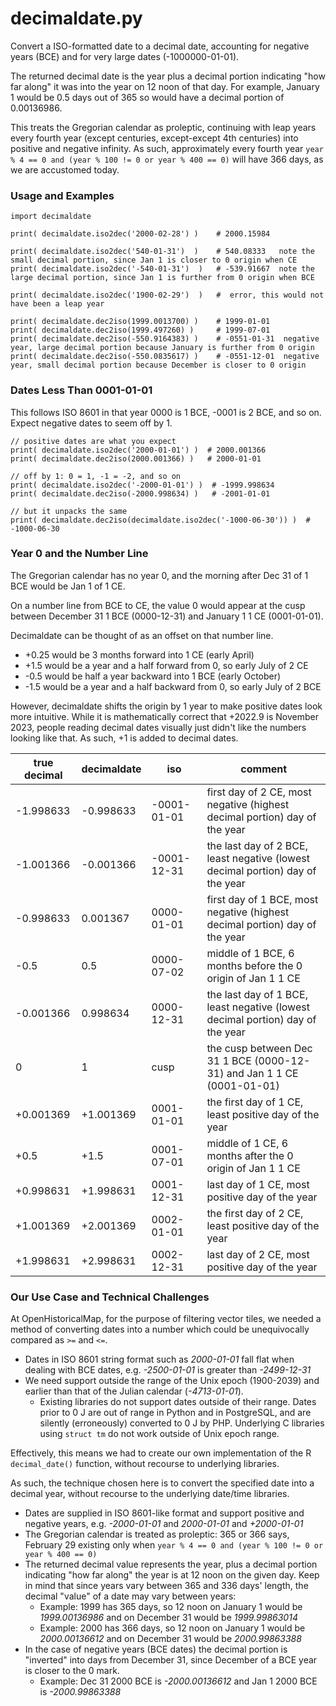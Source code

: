 # decimaldate.py

Convert a ISO-formatted date to a decimal date, accounting for negative years (BCE) and for very large dates (-1000000-01-01).

The returned decimal date is the year plus a decimal portion indicating "how far along" it was into the year on 12 noon of that day. For example, January 1 would be 0.5 days out of 365 so would have a decimal portion of 0.00136986.

This treats the Gregorian calendar as proleptic, continuing with leap years every fourth year (except centuries, except-except 4th centuries) into positive and negative infinity. As such, approximately every fourth year `year % 4 == 0 and (year % 100 != 0 or year % 400 == 0)` will have 366 days, as we are accustomed today.


### Usage and Examples

```
import decimaldate

print( decimaldate.iso2dec('2000-02-28') )    # 2000.15984

print( decimaldate.iso2dec('540-01-31')  )    # 540.08333   note the small decimal portion, since Jan 1 is closer to 0 origin when CE
print( decimaldate.iso2dec('-540-01-31')  )   # -539.91667  note the large decimal portion, since Jan 1 is further from 0 origin when BCE

print( decimaldate.iso2dec('1900-02-29')  )   #  error, this would not have been a leap year

print( decimaldate.dec2iso(1999.0013700) )    # 1999-01-01
print( decimaldate.dec2iso(1999.497260) )     # 1999-07-01
print( decimaldate.dec2iso(-550.9164383) )    # -0551-01-31  negative year, large decimal portion because January is further from 0 origin
print( decimaldate.dec2iso(-550.0835617) )    # -0551-12-01  negative year, small decimal portion because December is closer to 0 origin
```


### Dates Less Than 0001-01-01

This follows ISO 8601 in that year 0000 is 1 BCE, -0001 is 2 BCE, and so on. Expect negative dates to seem off by 1.

```
// positive dates are what you expect
print( decimaldate.iso2dec('2000-01-01') )  # 2000.001366
print( decimaldate.dec2iso(2000.001366) )   # 2000-01-01

// off by 1: 0 = 1, -1 = -2, and so on
print( decimaldate.iso2dec('-2000-01-01') )  # -1999.998634
print( decimaldate.dec2iso(-2000.998634) )   # -2001-01-01

// but it unpacks the same
print( decimaldate.dec2iso(decimaldate.iso2dec('-1000-06-30')) )  # -1000-06-30
```


### Year 0 and the Number Line

The Gregorian calendar has no year 0, and the morning after Dec 31 of 1 BCE would be Jan 1 of 1 CE.

On a number line from BCE to CE, the value 0 would appear at the cusp between December 31 1 BCE (0000-12-31) and January 1 1 CE (0001-01-01).

Decimaldate can be thought of as an offset on that number line.
- +0.25 would be 3 months forward into 1 CE (early April)
- +1.5 would be a year and a half forward from 0, so early July of 2 CE
- -0.5 would be half a year backward into 1 BCE (early October)
- -1.5 would be a year and a half backward from 0, so early July of 2 BCE

However, decimaldate shifts the origin by 1 year to make positive dates look more intuitive. While it is mathematically correct that +2022.9 is November 2023, people reading decimal dates visually just didn't like the numbers looking like that. As such, +1 is added to decimal dates.

| true decimal | decimaldate | iso | comment |
| --- | --- | --- | --- |
| -1.998633 | -0.998633 | -0001-01-01 | first day of 2 CE, most negative (highest decimal portion) day of the year |
| -1.001366 | -0.001366 | -0001-12-31 | the last day of 2 BCE, least negative (lowest decimal portion) day of the year |
| -0.998633 | 0.001367 | 0000-01-01 | first day of 1 BCE, most negative (highest decimal portion) day of the year |
| -0.5 | 0.5 | 0000-07-02 | middle of 1 BCE, 6 months before the 0 origin of Jan 1 1 CE |
| -0.001366 | 0.998634 | 0000-12-31 | the last day of 1 BCE, least negative (lowest decimal portion) day of the year |
| 0 | 1 | cusp | the cusp between Dec 31 1 BCE (0000-12-31) and Jan 1 1 CE (0001-01-01) |
| +0.001369 | +1.001369 | 0001-01-01 | the first day of 1 CE, least positive day of the year |
| +0.5 | +1.5 | 0001-07-01 | middle of 1 CE, 6 months after the 0 origin of Jan 1 1 CE |
| +0.998631 | +1.998631 | 0001-12-31 | last day of 1 CE, most positive day of the year |
| +1.001369 | +2.001369 | 0002-01-01 | the first day of 2 CE, least positive day of the year |
| +1.998631 | +2.998631 | 0002-12-31 | last day of 2 CE, most positive day of the year |


### Our Use Case and Technical Challenges

At OpenHistoricalMap, for the purpose of filtering vector tiles, we needed a method of converting dates into a number which could be unequivocally compared as `>=` and `<=`.

* Dates in ISO 8601 string format such as _2000-01-01_ fall flat when dealing with BCE dates, e.g. _-2500-01-01_ is greater than _-2499-12-31_
* We need support outside the range of the Unix epoch (1900-2039) and earlier than that of the Julian calendar (_-4713-01-01_).
  * Existing libraries do not support dates outside of their range. Dates prior to 0 J are out of range in Python and in PostgreSQL, and are silently (erroneously) converted to 0 J by PHP. Underlying C libraries using `struct tm` do not work outside of Unix epoch range.

Effectively, this means we had to create our own implementation of the R `decimal_date()` function, without recourse to underlying libraries.

As such, the technique chosen here is to convert the specified date into a decimal year, without recourse to the underlying date/time libraries.
* Dates are supplied in ISO 8601-like format and support positive and negative years, e.g. _-2000-01-01_ and _2000-01-01_ and _+2000-01-01_
* The Gregorian calendar is treated as proleptic: 365 or 366 says, February 29 existing only when `year % 4 == 0 and (year % 100 != 0 or year % 400 == 0)`
* The returned decimal value represents the year, plus a decimal portion indicating "how far along" the year is at 12 noon on the given day. Keep in mind that since years vary between 365 and 336 days' length, the decimal "value" of a date may vary between years:
  * Example: 1999 has 365 days, so 12 noon on January 1 would be _1999.00136986_ and on December 31 would be _1999.99863014_
  * Example: 2000 has 366 days, so 12 noon on January 1 would be _2000.00136612_ and on December 31 would be _2000.99863388_
* In the case of negative years (BCE dates) the decimal portion is "inverted" into days from December 31, since December of a BCE year is closer to the 0 mark.
  * Example: Dec 31 2000 BCE is _-2000.00136612_ and Jan 1 2000 BCE is _-2000.99863388_
